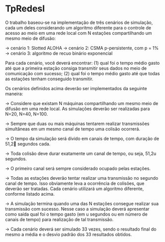 # TpRedesI

O trabalho baseou-se na implementação de três cenários de simulação, cada um deles considerando um algoritmo diferente para o
controle de acesso ao meio em uma rede local com N estações compartilhando um mesmo meio de
difusão:

-> cenário 1: Slotted ALOHA
-> cenário 2: CSMA p-persistente, com p = 1%
-> cenário 3: algoritmo de recuo binário exponencial

Para cada cenário, você deverá encontrar:
(1) qual foi o tempo médio gasto até que a primeira estação consiga transmitir seus dados no meio de comunicação com sucesso; 
(2) qual foi o tempo médio gasto até que todas as estações tenham conseguido transmitir.


Os cenários definidos acima deverão ser implementados da seguinte maneira:

-> Considere que existam N máquinas compartilhando um mesmo meio de difusão em uma
rede local. As simulações deverão ser realizadas para N=20, N=40, N=100.

-> Sempre que duas ou mais máquinas tentarem realizar transmissões simultâneas em um
mesmo canal de tempo uma colisão ocorrerá.

->  O tempo da simulação será divido em canais de tempo, com duração de 51,2 segundos
cada.

-> Toda colisão deve durar exatamente um canal de tempo, ou seja, 51,2u segundos.

-> O primeiro canal será sempre considerado ocupado pelas estações.

->  Todas as estações deverão tentar realizar uma transmissão no segundo canal de tempo. Isso
obviamente leva a ocorrência de colisões, que deverão ser tratadas. Cada cenário utilizará
um algoritmo diferente, conforme listado acima.

-> A simulação termina quando uma das N estações consegue realizar sua transmissão com
sucesso. Nesse caso a simulação deverá apresentar como saída qual foi o tempo gasto (em u
segundos ou em número de canais de tempo) para realização de tal transmissão.

-> Cada cenário deverá ser simulado 33 vezes, sendo o resultado final do mesmo a média e o
desvio padrão dos 33 resultados obtidos.
